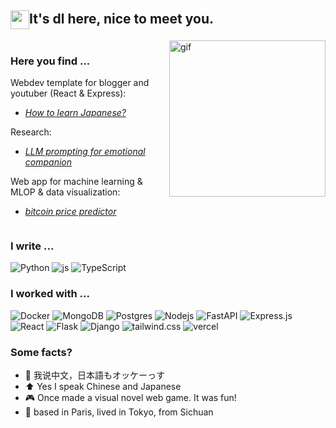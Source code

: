 ## <img src="https://media.tenor.com/ch3Q8AWTLAsAAAAi/blob-bounce.gif" height="30" style="vertical-align: middle;" />It's dl here, nice to meet you.

<div align="left" style="display: flex; justify-content: space-between;">
<div style="flex: 3;">


### Here you find ... 

Webdev template for blogger and youtuber (React & Express): 
- *[How to learn Japanese?](https://github.com/ZurichParis/blog-template-express-react)*

Research: 
- *[LLM prompting for emotional companion](https://github.com/ZurichParis/penguinchat)*

Web app for machine learning & MLOP & data visualization: 
- *[bitcoin price predictor](https://github.com/ZurichParis/cryplot-0714)*
</div>

<div style="flex: 1;">

<img alt="gif" src="https://media.giphy.com/media/13HgwGsXF0aiGY/giphy.gif" width="250"/>

</div>
</div>

### I write ...
<p>
  <img alt="Python" src="https://img.shields.io/badge/Python-3776AB?logo=python&logoColor=fff" />
  <img alt="js" src="https://img.shields.io/badge/JavaScript-F7DF1E?logo=javascript&logoColor=000" />
  <img alt="TypeScript" src="https://img.shields.io/badge/TypeScript-3178C6?logo=typescript&logoColor=fff" />
</p>


### I worked with ...
<p>
  <img alt="Docker" src="https://img.shields.io/badge/-Docker-46a2f1?style=flat-square&logo=docker&logoColor=white" />
  <img alt="MongoDB" src="https://img.shields.io/badge/-MongoDB-13aa52?style=flat-square&logo=mongodb&logoColor=white" />
  <img alt="Postgres" src="https://img.shields.io/badge/Postgres-%23316192.svg?logo=postgresql&logoColor=white" />
  <img alt="Nodejs" src="https://img.shields.io/badge/-Nodejs-43853d?style=flat-square&logo=Node.js&logoColor=white" />
  <img alt="FastAPI" src="https://img.shields.io/badge/FastAPI-009485.svg?style=flat-square&logo=fastapi&logoColor=white" />
  <img alt="Express.js" src="https://img.shields.io/badge/Express.js-%23404d59.svg?logo=express&logoColor=%2361DAFB" />
  <img alt="React" src="https://img.shields.io/badge/React-%2320232a.svg?style=flat-square&logo=react&logoColor=%2361DAFB)" />
  <img alt="Flask" src="https://img.shields.io/badge/Flask-000?style=flat-square&logo=flask&logoColor=fff" />
  <img alt="Django" src="https://img.shields.io/badge/Django-%23092E20.svg?style=flat-square&logo=django&logoColor=white" />
  <img alt="tailwind.css" src="https://img.shields.io/badge/Tailwind%20CSS-%2338B2AC.svg?style=flat-square&logo=tailwind-css&logoColor=white" />
  <img alt="vercel" src="https://img.shields.io/badge/Vercel-%23000000.svg?style=flat-square&logo=vercel&logoColor=white" />
  <img alt="" src="" />
</p>  

### Some facts?

- 🐼 我说中文，日本語もオッケーっす
- ⬆️ Yes I speak Chinese and Japanese
- 🎮 Once made a visual novel web game. It was fun!
- 🗼 based in Paris, lived in Tokyo, from Sichuan
